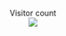 <p align="center"> 
  Visitor count<br>
  <img src="https://profile-counter.glitch.me/zcxw-code/count.svg" />
</p>
